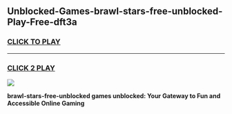 
## Unblocked-Games-brawl-stars-free-unblocked-Play-Free-dft3a
<h3>
<a href="https://premium76.site?title=brawl-stars-free-unblocked&ref=18A1">CLICK TO PLAY</a></h3>
<hr>

<h3>
<a href="https://premium76.site?title=brawl-stars-free-unblocked&ref=18A1">CLICK 2 PLAY</a>
  
</h3>

<a href="https://premium76.site?title=brawl-stars-free-unblocked&ref=18A1"><img src="https://clearcache.store/games.png"></a>


**brawl-stars-free-unblocked games unblocked: Your Gateway to Fun and Accessible Online Gaming**
